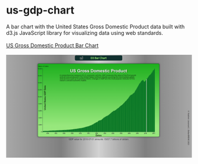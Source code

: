 # us-gdp-chart
A bar chart with the United States Gross Domestic Product data built with d3.js JavaScript library for visualizing data using web standards.
<br><br>
<a href="" target="_blank">US Gross Domestic Product Bar Chart</a>
<br><br>
<img src="https://github.com/DobarBREND/us-gdp-chart/blob/main/US-GDP-Bar-Chart.PNG" alt="S Gross Domestic Product Bar Chart">
